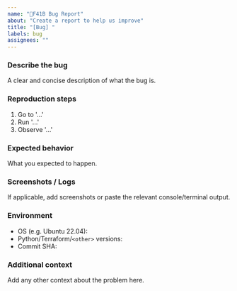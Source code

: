 ```yaml
---
name: "F41B Bug Report"
about: "Create a report to help us improve"
title: "[Bug] "
labels: bug
assignees: ""
---
```


### Describe the bug

A clear and concise description of what the bug is.

### Reproduction steps

1. Go to '...'
2. Run '...'
3. Observe '...'

### Expected behavior

What you expected to happen.

### Screenshots / Logs

If applicable, add screenshots or paste the relevant console/terminal output.

### Environment

- OS (e.g. Ubuntu 22.04):
- Python/Terraform/`<other>` versions:
- Commit SHA:

### Additional context

Add any other context about the problem here.
